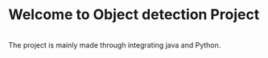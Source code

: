 <H1>Welcome to Object detection Project</H1>
<br>
The project is mainly made through integrating java and Python.